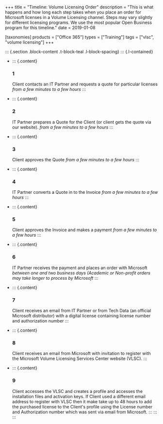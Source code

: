 +++
title = "Timeline: Volume Licensing Order"
description = "This is what happens and how long each step takes when you place an order for Microsoft licenses in a Volume Licensing channel. Steps may vary slightly for different licensing programs. We use the most popular Open Business program for this timeline."
date = 2019-01-08

[taxonomies]
products = ["Office 365"]
types = ["Training"]
tags = ["vlsc", "volume licensing"]
+++


::: {.section .block-content .t-block-teal .l-block-spacing}
::: {.l-contained}
-   ::: {.content}
    ### 1

    Client contacts an IT Partner and requests a quote for particular
    licenses *from a few minutes to a few hours*
    :::

-   ::: {.content}
    ### 2

    IT Partner prepares a Quote for the Client (or client gets the quote
    via our website). *from a few minutes to a few hours*
    :::

-   ::: {.content}
    ### 3

    Client approves the Quote *from a few minutes to a few hours*
    :::

-   ::: {.content}
    ### 4

    IT Partner converts a Quote in to the Invoice *from a few minutes to
    a few hours*
    :::

-   ::: {.content}
    ### 5

    Client approves the Invoice and makes a payment *from a few minutes
    to a few hours*
    :::

-   ::: {.content}
    ### 6

    IT Partner receives the payment and places an order with Microsoft
    *between one and two business days (Academic or Non-profit orders
    may take longer to process by Microsoft*
    :::

-   ::: {.content}
    ### 7

    Client receives an email from IT Partner or from Tech Data (an
    official Microsoft distributor) with a digital license containing
    license number and authorization number
    :::

-   ::: {.content}
    ### 8

    Client receives an email from Microsoft with invitation to register
    with the Microsoft Volume Licensing Services Center website (VLSC).
    :::

-   ::: {.content}
    ### 9

    Client accesses the VLSC and creates a profile and accesses the
    installation files and activation keys. If Client used a different
    email address to register with VLSC then it make take up to 48 hours
    to add the purchased license to the Client's profile using the
    License number and Authorization number which was sent via email
    from Microsoft.
    :::
:::
:::